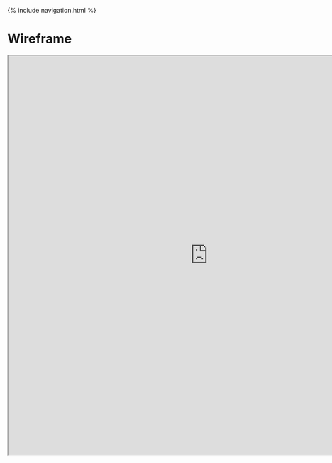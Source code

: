 {% include navigation.html %}
# Wireframe
<iframe height="900px" width="900px" src="https://www.canva.com/design/DAE6tsiF4aA/PPBth3MRES_rctjeomZvHg/view"></iframe>
